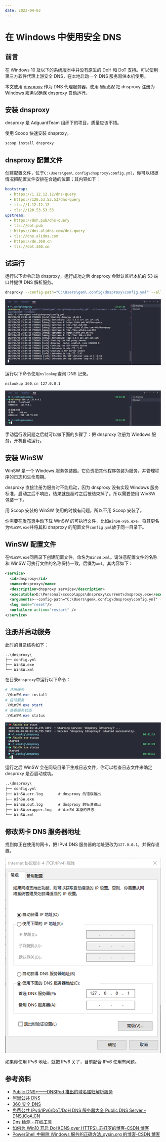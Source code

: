 ```yaml
---
date: 2023-04-03
---
```


# 在 Windows 中使用安全 DNS

## 前言

在 Windows 10 及以下的系统版本中并没有原生的 DoH 和 DoT 支持。可以使用第三方软件代理上游安全 DNS，在本地启动一个 DNS 服务器供本机使用。

本文使用 [dnsproxy](https://github.com/AdguardTeam/dnsproxy) 作为 DNS 代理服务器，使用 [WinSW](https://github.com/winsw/winsw) 把 dnsproxy 注册为 Windows 服务以确保 dnsproxy 自动运行。

## 安装 dnsproxy

dnsproxy 是 AdguardTeam 组织下的项目，质量应该不错。

使用 Scoop 快速安装 dnsproxy。

```powershell
scoop install dnsproxy
```

## dnsproxy 配置文件

创建配置文件，位于`C:\Users\gem\.config\dnsproxy\config.yml`，你可以根据情况把配置文件安排在合适的位置；其内容如下：

```yaml
bootstrap:
  - https://1.12.12.12/dns-query
  - https://120.53.53.53/dns-query
  - tls://1.12.12.12
  - tls://120.53.53.53
upstream:
  - https://doh.pub/dns-query
  - tls://dot.pub
  - https://dns.alidns.com/dns-query
  - tls://dns.alidns.com
  - https://do.360.cn
  - tls://dot.360.cn
```

## 试运行

运行以下命令启动 dnsproxy，运行成功之后 dnsproxy 会默认监听本机的 53 端口并提供 DNS 解析服务。

```bash
dnsproxy --config-path="C:\Users\gem\.config\dnsproxy\config.yml" --all-servers --cache --cache-size=1024000
```

![运行 dnsproxy](using-secure-dns-in-windows.assets/2023-04-03-23-16-17-image.png)

运行以下命令使用`nslookup`查询 DNS 记录。

```cmd
nslookup 360.cn 127.0.0.1
```

![使用 nslookup 查询 DNS 记录](using-secure-dns-in-windows.assets/2023-04-03-23-12-29-image.png)

手动运行没问题之后就可以做下面的步骤了：把 dnsproxy 注册为 Windows 服务，开机自动运行。

## 安装 WinSW

WinSW 是一个 Windows 服务包装器。它负责把其他程序包装为服务，并管理程序的日志和生命周期。

dnsproxy 直接注册为服务时不能启动，因为 dnsproxy 没有实现 Windows 服务标准，启动之后不响应，结果就是超时之后被结束掉了。所以需要使用 WinSW 包装一下。

用 Scoop 安装的 WinSW 使用的时候有问题，所以不用 Scoop 安装了。

你需要在[发布页](https://github.com/winsw/winsw/releases)手动下载 WinSW 的可执行文件，比如`WinSW-x86.exe`。将其更名为`WinSW.exe`并将其和 dnsproxy 的配置文件`config.yml`放于同一目录下。

## WinSW 配置文件

在`WinSW.exe`同目录下创建配置文件，命名为`WinSW.xml`。请注意配置文件的名称和 WinSW 可执行文件的名称保持一致，后缀为`xml`。其内容如下：

```xml
<service>
  <id>dnsproxy</id>
  <name>dnsproxy</name>
  <description>dnsproxy service</description>
  <executable>D:\Personal\scoop\apps\dnsproxy\current\dnsproxy.exe</executable>
  <arguments>--config-path="C:\Users\gem\.config\dnsproxy\config.yml" --all-servers --cache --cache-size=1024000</arguments>
  <log mode="reset"/>
  <onfailure action="restart" />
</service>
```

## 注册并启动服务

此时的目录结构如下：

```text
..\dnsproxy\
├── config.yml
├── WinSW.exe
└── WinSW.xml
```

在目录`dnsproxy`中运行以下命令：

```powershell
# 注册服务
.\WinSW.exe install
# 启动服务
.\WinSW.exe start
# 查看服务状态
.\WinSW.exe status
```

![使用 WinSW 命令](using-secure-dns-in-windows.assets/2023-04-04-00-09-46-image.png)

运行之后 WinSW 会在同级目录下生成日志文件，你可以检查日志文件来确定 dnsproxy 是否启动成功。

```txt
..\dnsproxy\
├── config.yml
├── WinSW.err.log       # dnsproxy 的错误输出
├── WinSW.exe
├── WinSW.out.log       # dnsproxy 的标准输出
├── WinSW.wrapper.log   # WinSW 本身的日志
└── WinSW.xml
```

## 修改网卡 DNS 服务器地址

找到你正在使用的网卡，把 IPv4 DNS 服务器的地址更改为`127.0.0.1`，并保存设置。

![修改网卡 DNS 服务器地址](using-secure-dns-in-windows.assets/2023-04-04-00-13-34-image.png)

如果你使用 IPv6 地址，就把 IPv6 关了，目前配合 IPv6 使用有问题。

## 参考资料

- [Public DNS+——DNSPod 推出的域名递归解析服务](https://www.dnspod.cn/Products/publicdns)
- [阿里公共 DNS](https://alidns.com/)
- [360 安全 DNS](https://sdns.360.net/)
- [免费公共 IPv4/IPv6/DoT/DoH DNS 服务器大全 Public DNS Server - DNS.iCoA.CN](https://dns.icoa.cn/)
- [Dns 检测 - 在线工具](http://www.all-tool.cn/Tools/dnstest/?&rand=a0b6e8ca42ca48f4822ecf574d137c4d)
- [如何为 Win10 开启 DoH(DNS over HTTPS)\_苏打呀的博客-CSDN 博客](https://blog.csdn.net/weixin_49393427/article/details/112948712)
- [PowerShell 中删除 Windows 服务的正确方法\_sysin.org 的博客-CSDN 博客](https://blog.csdn.net/netgc/article/details/113599321)

